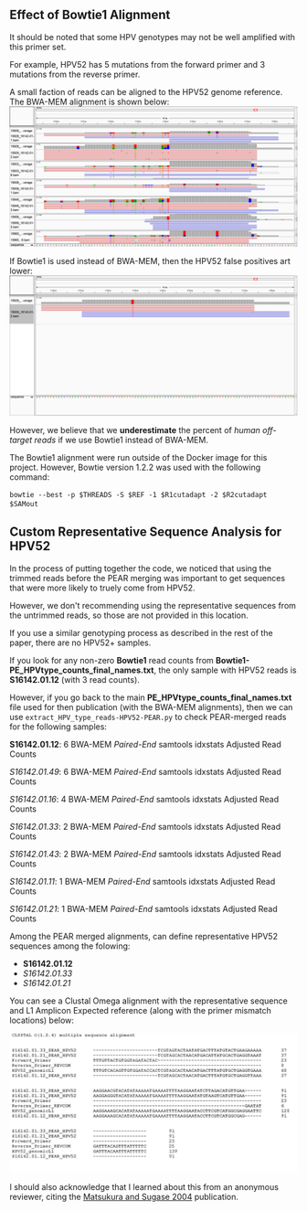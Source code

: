 ## Effect of Bowtie1 Alignment

It should be noted that some HPV genotypes may not be well amplified with this primer set.

For example, HPV52 has 5 mutations from the forward primer and 3 mutations from the reverse primer.

A small faction of reads can be aligned to the HPV52 genome reference.  The BWA-MEM alignment is shown below:
![BWA-MEM L1 Alignment](IGV_BWA-MEM_HPV52-zoom.png "BWA-MEM L1 Alignment")

If Bowtie1 is used instead of BWA-MEM, then the HPV52 false positives art lower:
![Bowtie1 L1 Alignment](IGV_Bowtie1-HPV52-zoom.png "Bowtie1 L1 Alignment")

However, we believe that we **underestimate** the percent of *human off-target reads* if we use Bowtie1 instead of BWA-MEM.

The Bowtie1 alignment were run outside of the Docker image for this project.  However, Bowtie version 1.2.2 was used with the following command:

```
bowtie --best -p $THREADS -S $REF -1 $R1cutadapt -2 $R2cutadapt $SAMout
```

## Custom Representative Sequence Analysis for HPV52

In the process of putting together the code, we noticed that using the trimmed reads before the PEAR merging was important to get sequences that were more likely to truely come from HPV52.

However, we don't recommending using the representative sequences from the untrimmed reads, so those are not provided in this location.

If you use a similar genotyping process as described in the rest of the paper, there are no HPV52+ samples.

If you look for any non-zero **Bowtie1** read counts from **Bowtie1-PE_HPVtype_counts_final_names.txt**, the only sample with HPV52 reads is **S16142.01.12** (with 3 read counts).

However, if you go back to the main **PE_HPVtype_counts_final_names.txt** file used for then publication (with the BWA-MEM alignments), then we can use `extract_HPV_type_reads-HPV52-PEAR.py` to check PEAR-merged reads for the following samples:

**S16142.01.12**: 6 BWA-MEM *Paired-End* samtools idxstats Adjusted Read Counts

*S16142.01.49*: 6 BWA-MEM *Paired-End* samtools idxstats Adjusted Read Counts

*S16142.01.16*: 4 BWA-MEM *Paired-End* samtools idxstats Adjusted Read Counts

*S16142.01.33*: 2 BWA-MEM *Paired-End* samtools idxstats Adjusted Read Counts

*S16142.01.43*: 2 BWA-MEM *Paired-End* samtools idxstats Adjusted Read Counts

*S16142.01.11*: 1 BWA-MEM *Paired-End* samtools idxstats Adjusted Read Counts

*S16142.01.21*: 1 BWA-MEM *Paired-End* samtools idxstats Adjusted Read Counts

Among the PEAR merged alignments, can define representative HPV52 sequences among the folowing:

 - **S16142.01.12**
 - *S16142.01.33*
 - *S16142.01.21*

You can see a Clustal Omega alignment with the representative sequence and L1 Amplicon Expected reference (along with the primer mismatch locations) below:

![HPV52 alignment](HPV52_alignment.JPG "HPV52 Clustal Omega alignment")

I should also acknowledge that I learned about this from an anonymous reviewer, citing the [Matsukura and Sugase 2004](https://pubmed.ncbi.nlm.nih.gov/15207629/) publication.
